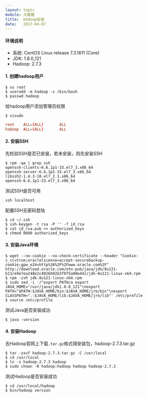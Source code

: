 ```yaml
---
layout: topic
module: 大数据
title:  Hadoop安装
date:   2017-04-07
---
```


#### 环境说明

* 系统: CentOS Linux release 7.3.1611 (Core) 
* JDK: 1.8.0_121
* Hadoop: 2.7.3

#### 1. 创建hadoop用户

```linux
$ su root
$ useradd -m hadoop -s /bin/bash
$ passwd hadoop
```

给hadoop用户添加管理员权限

```linux
$ visudo
```

```conf
root    ALL=(ALL)       ALL
hadoop  ALL=(ALL)       ALL
```

#### 2. 安装SSH

先检验SSH是否已安装，若未安装，则先安装SSH

```linux
$ rpm -qa | grep ssh
openssh-clients-6.6.1p1-33.el7_3.x86_64
openssh-server-6.6.1p1-33.el7_3.x86_64
libssh2-1.4.3-10.el7_2.1.x86_64
openssh-6.6.1p1-33.el7_3.x86_64
```

测试SSH是否可用

```linux
ssh localhost
```

配置SSH无密码登陆

```linux
$ cd ~/.ssh
$ ssh-keygen -t rsa -P '' -f id_rsa
$ cat id_rsa.pub >> authorized_keys
$ chmod 0600 authorized_keys
```

#### 3. 安装Java环境

```linux
$ wget --no-cookie --no-check-certificate --header "Cookie: s_cc=true;oraclelicense=accept-securebackup-cookie;gpw_e24=http%3A%2F%2Fwww.oracle.com%2F" http://download.oracle.com/otn-pub/java/jdk/8u121-b13/e9e7ea248e2c4826b92b3f075a80e441/jdk-8u121-linux-x64.rpm
$ rpm -ivh jdk-8u121-linux-x64.rpm
$ sudo sed -i '/^export PATH/a export JAVA_HOME="/usr/java/jdk1.8.0_121"\nexport PATH="$PATH:$JAVA_HOME/bin:$JAVA_HOME/jre/bin"\nexport CLASSPATH=".:$JAVA_HOME/lib:$JAVA_HOME/jre/lib"' /etc/profile
$ source /etc/profile
```

测试Java是否安装成功

```linux
$ java -version
```

#### 4. 安装Hadoop

去Hadoop官网上下载`.tar.gz`格式得安装包，hadoop-2.7.3.tar.gz

```linux
$ tar -zxvf hadoop-2.7.3.tar.gz -C /usr/local
$ cd /usr/local
$ ln -s hadoop-2.7.3 hadoop
$ sudo chown -R hadoop:hadoop hadoop hadoop-2.7.3
```

测试Hadoop是否安装成功

```linux
$ cd /usr/local/hadoop
$ bin/hadoop version
```
